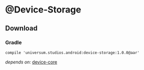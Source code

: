 @Device-Storage
===============

## Download ##

### Gradle ###

    compile 'universum.studios.android:device-storage:1.0.0@aar'

_depends on:_
[device-core](https://github.com/universum-studios/android_device/tree/master/library-core)